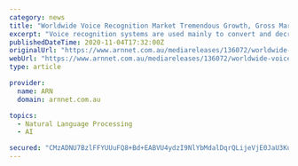 ```yaml
---
category: news
title: "Worldwide Voice Recognition Market Tremendous Growth, Gross Margin, Production, Revenue and Forecast 2029"
excerpt: "Voice recognition systems are used mainly to convert and decrypt human voice into speech which can easily be understood by any computerized system. A voice recognition device can receive ..."
publishedDateTime: 2020-11-04T17:32:00Z
originalUrl: "https://www.arnnet.com.au/mediareleases/136072/worldwide-voice-recognition-market-tremendous/"
webUrl: "https://www.arnnet.com.au/mediareleases/136072/worldwide-voice-recognition-market-tremendous/"
type: article

provider:
  name: ARN
  domain: arnnet.com.au

topics:
  - Natural Language Processing
  - AI

secured: "CMzADNU7BzlFFYUUuFQ8+Bd+EABVU4ydzI9NlYbMdalDqrQLijeVjE0JaU3KuOsTnU59tZ2rUEbCVfkAXwEqOhaALpZVqKRm4IRaA09oLQWsBfZWW/yQ45QI8tRnOscesXkc5KhbtXDG4cBeFtWuNT19iLShkU3Ppk1pVElaOJE9I62/OuzkUACfvNbxs7DqCSXCbGsn3wQ0XsZHEWqmaSJZ4JJKQOv3rEmmKTUSz8LPFrRFFNyz5CJhkLbDYZNUj+ticplpaH6yz7RoTwfVHUOduzso9875Y29cIDWyeuhMUzfM6D0F36WWE99fBFygKpjjmLde7eA6l+wwwX0X3YSykc0qS8APZDB3Mv7yRfY=;CMwsCQLzXNlT13GijReLog=="
---
```


